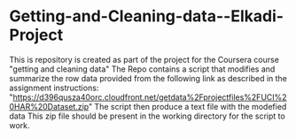 # Getting-and-Cleaning-data--Elkadi-Project
This is repository is created as part of the project for the Coursera course "getting and cleaning data"
The Repo contains a script that modifies and summarize the row data provided from the following link as described in the assignment instructions: "https://d396qusza40orc.cloudfront.net/getdata%2Fprojectfiles%2FUCI%20HAR%20Dataset.zip"
The script then produce a text file with the modefied data
This zip file should be present in the working directory for the script to work.

